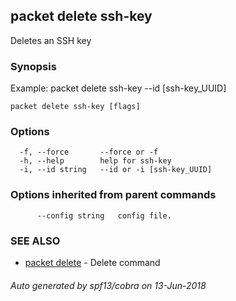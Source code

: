 ## packet delete ssh-key

Deletes an SSH key

### Synopsis

Example:
	packet delete ssh-key --id [ssh-key_UUID]

```
packet delete ssh-key [flags]
```

### Options

```
  -f, --force       --force or -f
  -h, --help        help for ssh-key
  -i, --id string   --id or -i [ssh-key_UUID]
```

### Options inherited from parent commands

```
      --config string   config file.
```

### SEE ALSO

* [packet delete](packet_delete.md)	 - Delete command

###### Auto generated by spf13/cobra on 13-Jun-2018

